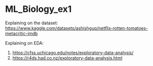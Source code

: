 # ML_Biology_ex1

Explaining on the dataset:
https://www.kaggle.com/datasets/ashishgup/netflix-rotten-tomatoes-metacritic-imdb

Explaining on EDA:
1. https://cfss.uchicago.edu/notes/exploratory-data-analysis/
2. https://r4ds.had.co.nz/exploratory-data-analysis.html
